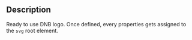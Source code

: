 ## Description

Ready to use DNB logo. Once defined, every properties gets assigned to the `svg` root element.

